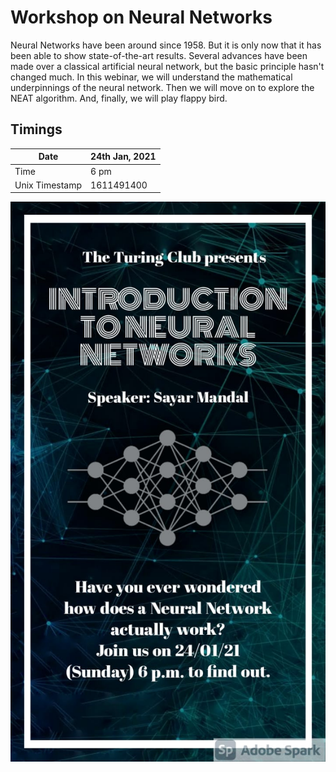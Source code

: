 # Workshop on Neural Networks

Neural Networks have been around since 1958. But it is only now that it has been able to show state-of-the-art results. Several advances have been made over a classical artificial neural network, but the basic principle hasn't changed much. In this webinar, we will understand the mathematical underpinnings of the neural network. Then we will move on to explore the NEAT algorithm. And, finally, we will play flappy bird.

## Timings

| Date           | 24th Jan, 2021 |
| -------------- | -------------- |
| Time           | 6 pm           |
| Unix Timestamp | 1611491400     |

![Neural Networks](./resources/Neural%20Network.jpeg)
